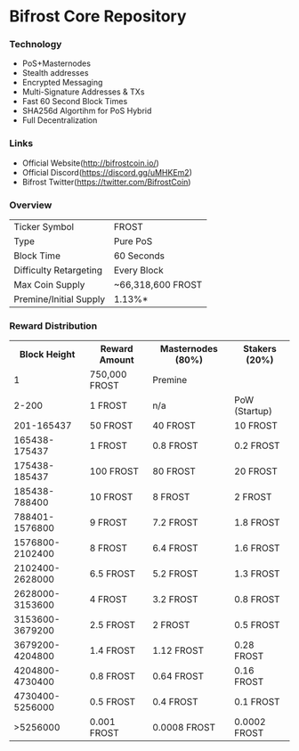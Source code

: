 Bifrost Core Repository
=======================

### Technology
* PoS+Masternodes
* Stealth addresses
* Encrypted Messaging
* Multi-Signature Addresses & TXs
* Fast 60 Second Block Times
* SHA256d Algortihm for PoS Hybrid
* Full Decentralization

### Links
* Official Website(http://bifrostcoin.io/)
* Official Discord(https://discord.gg/uMHKEm2)
* Bifrost Twitter(https://twitter.com/BifrostCoin)

### Overview
<table>
<tr><td>Ticker Symbol</td><td>FROST</td></tr>
<tr><td>Type</td><td>Pure PoS</td></tr>
<tr><td>Block Time</td><td>60 Seconds</td></tr>
<tr><td>Difficulty Retargeting</td><td>Every Block</td></tr>
<tr><td>Max Coin Supply</td><td>~66,318,600 FROST</td></tr>
<tr><td>Premine/Initial Supply</td><td>1.13%*</td></tr>
</table>

### Reward Distribution
<table>
<tr><th>Block Height</th><th>Reward Amount</th><th>Masternodes (80%)</th><th>Stakers (20%)</th></tr>
<tr><td>1</td><td>750,000 FROST</td><td  colspan=2>Premine</td></tr>
<tr><td>2-200</td><td>1 FROST</td><td>n/a</td><td>PoW (Startup)</td></tr>
<tr><td>201-165437</td><td>50 FROST</td><td>40 FROST</td><td>10 FROST</td></tr>
<tr><td>165438-175437</td><td>1 FROST</td><td>0.8 FROST</td><td>0.2 FROST</td></tr>
<tr><td>175438-185437</td><td>100 FROST</td><td>80 FROST</td><td>20 FROST</td></tr>
<tr><td>185438-788400</td><td>10 FROST</td><td>8 FROST</td><td>2 FROST</td></tr>
<tr><td>788401-1576800</td><td>9 FROST</td><td>7.2 FROST</td><td>1.8 FROST</td></tr>
<tr><td>1576800-2102400</td><td>8 FROST</td><td>6.4 FROST</td><td>1.6 FROST</td></tr>
<tr><td>2102400-2628000</td><td>6.5 FROST</td><td>5.2 FROST</td><td>1.3 FROST</td></tr>
<tr><td>2628000-3153600</td><td>4 FROST</td><td>3.2 FROST</td><td>0.8 FROST</td></tr>
<tr><td>3153600-3679200</td><td>2.5 FROST</td><td>2 FROST</td><td>0.5 FROST</td></tr>
<tr><td>3679200-4204800</td><td>1.4 FROST</td><td>1.12 FROST</td><td>0.28 FROST</td></tr>
<tr><td>4204800-4730400</td><td>0.8 FROST</td><td>0.64 FROST</td><td>0.16 FROST</td></tr>
<tr><td>4730400-5256000</td><td>0.5 FROST</td><td>0.4 FROST</td><td>0.1 FROST</td></tr>
<tr><td>>5256000</td><td>0.001 FROST</td><td>0.0008 FROST</td><td>0.0002 FROST</td></tr>
</table>
